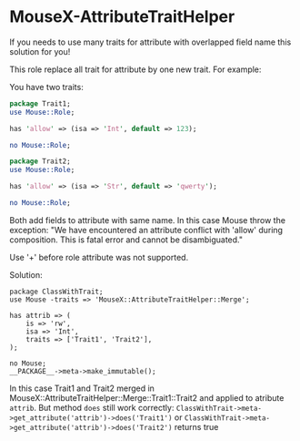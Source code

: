 # MouseX-AttributeTraitHelper

If you needs to use many traits for attribute with overlapped field name this solution for you!

This role replace all trait for attribute by one new trait. For example:

You have two traits:

```perl
package Trait1;
use Mouse::Role;

has 'allow' => (isa => 'Int', default => 123);

no Mouse::Role;

package Trait2;
use Mouse::Role;

has 'allow' => (isa => 'Str', default => 'qwerty');

no Mouse::Role;
```

Both add fields to attribute with same name. In this case Mouse throw the exception:
 "We have encountered an attribute conflict with 'allow' during composition. This is fatal error and cannot be disambiguated."

Use '+' before role attribute was not supported.

Solution:

```
package ClassWithTrait;
use Mouse -traits => 'MouseX::AttributeTraitHelper::Merge';

has attrib => (
    is => 'rw',
    isa => 'Int',
    traits => ['Trait1', 'Trait2'],
);

no Mouse;
__PACKAGE__->meta->make_immutable();
```

In this case Trait1 and Trait2 merged in MouseX::AttributeTraitHelper::Merge::Trait1::Trait2 and applied to atribute `attrib`.
But method `does` still work correctly:
`ClassWithTrait->meta->get_attribute('attrib')->does('Trait1')` or `ClassWithTrait->meta->get_attribute('attrib')->does('Trait2')` returns true

